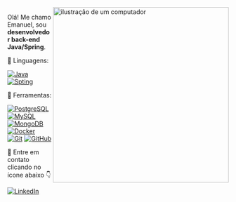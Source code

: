 <img src="https://raw.githubusercontent.com/MicaelliMedeiros/micaellimedeiros/master/image/computer-illustration.png" alt="ilustração de um computador" min-width="400px" max-width="400px" width="400px" align="right">

<p align="left"> 
  Olá! Me chamo Emanuel, sou <strong>desenvolvedor back-end Java/Spring</strong>.<br>
</p>

  🦄 Linguagens: 
  
  <p align="left">
  <a href="#" title="Java">
  <img src="https://img.shields.io/badge/Java-ED8B00?style=for-the-badge&logo=java&logoColor=white/" alt="Java"/></a>

  <a href="#" title="Spring">
  <img src="https://img.shields.io/badge/Spring-6DB33F?style=for-the-badge&logo=spring&logoColor=white" alt="Spting"/></a>

  </p>

  💼 Ferramentas: 
  
  <p align="left">
    
  <a href="#" title="PostgreSQL">
  <img src="https://img.shields.io/badge/PostgreSQL-316192?style=for-the-badge&logo=postgresql&logoColor=white" alt="PostgreSQL" /></a>

  <a href="#" title="MySQL">
  <img src="https://img.shields.io/badge/MySQL-00000F?style=for-the-badge&logo=mysql&logoColor=white" alt="MySQL"/></a>

  <a href="#" title="MongoDB">
  <img src="https://img.shields.io/badge/MongoDB-4EA94B?style=for-the-badge&logo=mongodb&logoColor=white" alt="MongoDB"/></a>

  <a href="#" title="Docker">
  <img src="https://img.shields.io/badge/Docker-2496ED?style=for-the-badge&logo=docker&logoColor=white" alt="Docker"/></a>

  <a href="#" title="Git">
  <img src="https://img.shields.io/badge/Git-E34F26?style=for-the-badge&logo=git&logoColor=white" alt="Git"/></a>
  
  <a href="https://github.com/Oliveiraemanuel" title="GitHub">
  <img src="https://img.shields.io/badge/GitHub-100000?style=for-the-badge&logo=github&logoColor=white" alt="GitHub"/></a>
  
  </p>

<p align="left">
  💌 Entre em contato clicando no ícone abaixo 👇
</p>

<p align="left">

  <a href="https://www.linkedin.com/in/emanuelogoncalves/" title="LinkedIn">
  <img src="https://img.shields.io/badge/-Linkedin-0e76a8?style=flat-square&logo=Linkedin&logoColor=white&link=LINK-DO-SEU-LINKEDIN" alt="LinkedIn"/></a>

</p>
